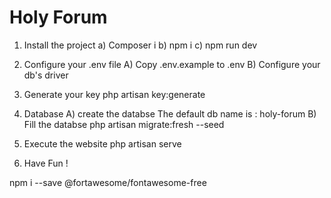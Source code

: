 # Holy Forum

1) Install the project
a) Composer i
b) npm i
c) npm run dev

2) Configure your .env file
A) Copy .env.example to .env
B) Configure your db's driver

3) Generate your key
php artisan key:generate

4) Database 
A) create the databse
The default db name is : holy-forum
B) Fill the databse
php artisan migrate:fresh --seed

5) Execute the website
php artisan serve

6) Have Fun !

npm i --save @fortawesome/fontawesome-free